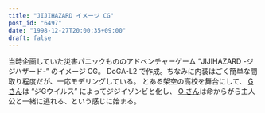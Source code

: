 ```yaml
---
title: "JIJIHAZARD イメージ CG"
post_id: "6497"
date: "1998-12-27T20:00:35+09:00"
draft: false
---
```



当時企画していた災害パニックもののアドベンチャーゲーム “JIJIHAZARD -ジジハザード-” のイメージ CG。 DoGA-L2 で作成。ちなみに内装はごく簡単な間取り程度だが、一応モデリングしている。  とある架空の高校を舞台にして、 [G さん](/2912)は “ジGウイルス” によってジジイゾンビと化し、 [O さん](/2913)は命からがら主人公と一緒に逃れる、という感じに始まる。
